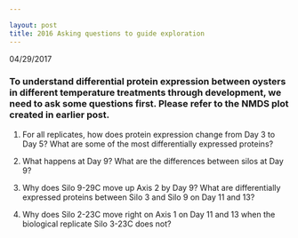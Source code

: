 ```yaml
---

layout: post
title: 2016 Asking questions to guide exploration
---
```


04/29/2017

### To understand differential protein expression between oysters in different temperature treatments through development, we need to ask some questions first. Please refer to the NMDS plot created in earlier post.

1) For all replicates, how does protein expression change from Day 3 to Day 5? What are some of the most differentially expressed proteins?

2) What happens at Day 9? What are the differences between silos at Day 9?

3) Why does Silo 9-29C move up Axis 2 by Day 9? What are differentially expressed proteins between Silo 3 and Silo 9 on Day 11 and 13?

4) Why does Silo 2-23C move right on Axis 1 on Day 11 and 13 when the biological replicate Silo 3-23C does not?

